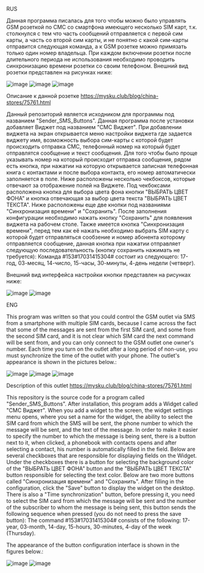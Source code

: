 RUS

  Данная программа писалась для того чтобы можно было управлять GSM розеткой по СМС со смартфона имеющего несколько SIM карт, т.к. столкнулся с тем что часть сообщений отправляется с первой сим карты, а часть со второй сим карты, и не понятно с какой сим-карты отправится следующая команда, а к GSM розетке можно примязать только один номер владельца. При каждом включении розетки после длительного периода не использования необходимо проводить синхронизацию времени розетки со своим телефоном. Внешний вид розетки представлен на рисунках ниже:

![image](https://github.com/user-attachments/assets/0a6f0b14-068c-4d74-9a60-35c96e67ae7e)
![image](https://github.com/user-attachments/assets/2af1394c-5710-4b34-bfaa-b7c264360c2d)
![image](https://github.com/user-attachments/assets/622e3317-2b21-4f13-81f6-b9df111eb809)

Описание к данной розетке https://mysku.club/blog/china-stores/75761.html 
  
  Данный репозиторий является исходником для программы под названием "Sender_SMS_Buttons". Данная программа после установки добавляет Виджет под названием "СМС Виджет". 
При добавлении виджета на экран открывается меню настройки виджета где задается виджету имя, возможность выбора сим-карты с которой будет происходить отправка СМС, телефонный номер на который будет отправлятся сообщение и текст сообщения. Для того чтобы было проще указывать номер на который происходит отправка сообщения, рядом есть кнопка, при нажатии на которую открывается записная телефонная книга с контактами и после выбора контакта, его номер автоматически заполняется в поле.
Ниже расположены несколько чекбоксов, которые отвечают за отображение полей на Виджете. Под чекбоксами расположена кнопка для выбора цвета фона кнопки "ВЫБРАТЬ ЦВЕТ ФОНА" и кнопка отвечающая за выбор цвета текста "ВЫБРАТЬ ЦВЕТ ТЕКСТА".
Ниже расположены еще две кнопки под названиями "Синхронизация времени" и "Сохранить". После заполнения конфигурации необходимо нажать кнопку "Сохранить" для появления виджета на рабочем столе. Также имеется кнопка "Синхронизация времени", перед тем как её нажать необходимо выбрать SIM карту с которой будет отправляться сообзение и номер абонента которому отправляется сообщение, данная кнопка при нажатии отправляет следующую последовательность (кнопку сохранить нажимать не требуется):
Команда #153#17031415304# состоит из следующего:
17-год, 03-месяц, 14-число, 15-часы, 30-минуты, 4-день недели (четверг).

Внешний вид интерфейса настройки кнопки представлен на рисунках ниже:

![image](https://github.com/user-attachments/assets/6eda5348-1b87-414e-8493-24c8244eea83)
![image](https://github.com/user-attachments/assets/2d03a173-571a-479d-9bb1-305c176ad98f)

ENG

This program was written so that you could control the GSM outlet via SMS from a smartphone with multiple SIM cards, because I came across the fact that some of the messages are sent from the first SIM card, and some from the second SIM card, and it is not clear which SIM card the next command will be sent from, and you can only connect to the GSM outlet one owner's number. Each time you turn on the outlet after a long period of non-use, you must synchronize the time of the outlet with your phone. The outlet's appearance is shown in the pictures below.:

![image](https://github.com/user-attachments/assets/0a6f0b14-068c-4d74-9a60-35c96e67ae7e)
![image](https://github.com/user-attachments/assets/2af1394c-5710-4b34-bfaa-b7c264360c2d)
![image](https://github.com/user-attachments/assets/622e3317-2b21-4f13-81f6-b9df111eb809)

Description of this outlet https://mysku.club/blog/china-stores/75761.html 

This repository is the source code for a program called "Sender_SMS_Buttons". After installation, this program adds a Widget called "СМС Виджет". 
When you add a widget to the screen, the widget settings menu opens, where you set a name for the widget, the ability to select the SIM card from which the SMS will be sent, the phone number to which the message will be sent, and the text of the message. In order to make it easier to specify the number to which the message is being sent, there is a button next to it, when clicked, a phonebook with contacts opens and after selecting a contact, his number is automatically filled in the field.
Below are several checkboxes that are responsible for displaying fields on the Widget. Under the checkboxes there is a button for selecting the background color of the "ВЫБРАТЬ ЦВЕТ ФОНА" button and the "ВЫБРАТЬ ЦВЕТ ТЕКСТА" button responsible for selecting the text color.
Below are two more buttons called "Синхронизация времени" and "Сохранить". After filling in the configuration, click the "Save" button to display the widget on the desktop. There is also a "Time synchronization" button, before pressing it, you need to select the SIM card from which the message will be sent and the number of the subscriber to whom the message is being sent, this button sends the following sequence when pressed (you do not need to press the save button):
The command #153#17031415304# consists of the following:
17-year, 03-month, 14-day, 15-hours, 30-minutes, 4-day of the week (Thursday).

The appearance of the button configuration interface is shown in the figures below.:

![image](https://github.com/user-attachments/assets/6eda5348-1b87-414e-8493-24c8244eea83)
![image](https://github.com/user-attachments/assets/2d03a173-571a-479d-9bb1-305c176ad98f)
